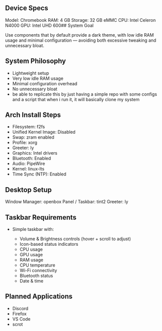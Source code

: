 ## Device Specs

Model: Chromebook
RAM: 4 GB
Storage: 32 GB eMMC
CPU: Intel Celeron N4000
GPU: Intel UHD 600## System Goal

Use components that by default provide a dark theme, with low idle RAM usage and minimal configuration — avoiding both excessive tweaking and unnecessary bloat.

## System Philosophy

* Lightweight setup
* Very low idle RAM usage
* Minimal configuration overhead
* No unnecessary bloat
* be able to replicate this by just having a simple repo with some configs and a script that when i run it, it will basically clone my system

## Arch Install Steps

* Filesystem: f2fs
* Unified Kernel Image: Disabled
* Swap: zram enabled
* Profile: xorg
* Greeter: ly
* Graphics: Intel drivers
* Bluetooth: Enabled
* Audio: PipeWire
* Kernel: linux-lts
* Time Sync (NTP): Enabled

## Desktop Setup

Window Manager: openbox
Panel / Taskbar: tint2
Greeter: ly

## Taskbar Requirements

* Simple taskbar with:

  * Volume & Brightness controls (hover + scroll to adjust)
  * Icon-based status indicators
  * CPU usage
  * GPU usage
  * RAM usage
  * CPU temperature
  * Wi-Fi connectivity
  * Bluetooth status
  * Date & time

## Planned Applications

* Discord
* Firefox
* VS Code
* scrot
